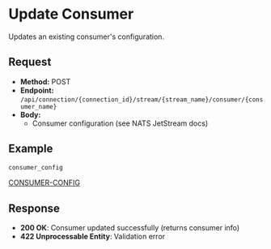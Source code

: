 # Update Consumer

Updates an existing consumer's configuration.

## Request
- **Method:** POST
- **Endpoint:** `/api/connection/{connection_id}/stream/{stream_name}/consumer/{consumer_name}`
- **Body:**
  - Consumer configuration (see NATS JetStream docs)

## Example
```typescript
consumer_config
```
[CONSUMER-CONFIG](./def/consumer-config.md)


## Response
- **200 OK**: Consumer updated successfully (returns consumer info)
- **422 Unprocessable Entity**: Validation error

